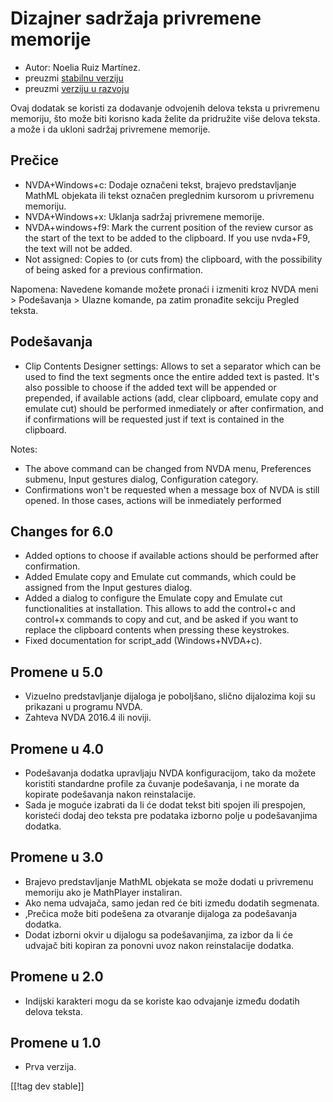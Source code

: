 # Dizajner sadržaja privremene memorije #

*	Autor: Noelia Ruiz Martínez.
*	preuzmi [stabilnu verziju][1]
*	preuzmi [verziju u razvoju][2]

Ovaj dodatak se koristi za dodavanje odvojenih delova teksta u privremenu
memoriju, što može biti korisno kada želite da pridružite više delova
teksta. a može i da ukloni sadržaj privremene memorije.

## Prečice ##
*	NVDA+Windows+c: Dodaje označeni tekst, brajevo predstavljanje MathML
  objekata ili tekst označen preglednim kursorom u privremenu memoriju.
*	NVDA+Windows+x: Uklanja sadržaj privremene memorije.
*	NVDA+windows+f9: Mark the current position of the review cursor as the start of the text to be added to the clipboard. If you use nvda+F9, the text will not be added.
*	 Not assigned: Copies to (or cuts from) the clipboard, with the possibility of being asked for a previous confirmation.

Napomena: Navedene komande možete pronaći i izmeniti kroz NVDA meni >
Podešavanja > Ulazne komande, pa zatim pronađite sekciju Pregled teksta.

## Podešavanja ##
*	Clip Contents Designer settings: Allows to set a separator which can be used to find the text segments once the entire added text is pasted.
It's also possible to choose if the added text will be appended or prepended, if available actions (add, clear clipboard, emulate copy and emulate cut) should be performed inmediately or after confirmation, and if confirmations will be requested just if text is contained in the clipboard.

Notes:

*	The above command can be changed from NVDA menu, Preferences submenu,
  Input gestures dialog, Configuration category.
*	Confirmations won't be requested when a message box of NVDA is still
  opened. In those cases, actions will be inmediately performed

## Changes for 6.0

*	 Added options to choose if available actions should be performed after confirmation.
*	Added Emulate copy and Emulate cut commands, which could be assigned from the Input gestures dialog.
*	 Added a dialog to configure the Emulate copy and Emulate cut functionalities at installation. This allows to add the control+c and control+x commands to copy and cut, and be asked if you want to replace the clipboard contents when pressing these keystrokes.
*	Fixed documentation for script_add (Windows+NVDA+c).

## Promene u 5.0 ##

*	Vizuelno predstavljanje dijaloga je poboljšano, slično dijalozima koji su
  prikazani u programu NVDA.
*	Zahteva NVDA 2016.4 ili noviji.

## Promene u 4.0 ##
*	Podešavanja dodatka upravljaju NVDA konfiguracijom, tako da možete
  koristiti standardne profile za čuvanje podešavanja, i ne morate da
  kopirate podešavanja nakon reinstalacije.
*	Sada je moguće izabrati da li će dodat tekst biti spojen ili prespojen,
  koristeći dodaj deo teksta pre podataka izborno polje u podešavanjima
  dodatka.

## Promene u 3.0 ##
*	Brajevo predstavljanje MathML objekata se može dodati u privremenu
  memoriju ako je MathPlayer instaliran.
*	Ako nema udvajača, samo jedan red će biti između dodatih segmenata.
*	‚Prečica može biti podešena za otvaranje dijaloga za podešavanja dodatka.
*	Dodat izborni okvir u dijalogu sa podešavanjima, za izbor da li će udvajač
  biti kopiran za ponovni uvoz nakon reinstalacije dodatka.

## Promene u 2.0 ##
*	Indijski karakteri mogu da se koriste kao odvajanje između dodatih delova
  teksta.

## Promene u 1.0 ##
*	Prva verzija.

[[!tag dev stable]]

[1]: http://addons.nvda-project.org/files/get.php?file=ccd

[2]: http://addons.nvda-project.org/files/get.php?file=ccd-dev
